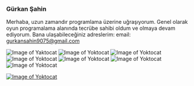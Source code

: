 ### Gürkan Şahin
Merhaba, uzun zamandır programlama üzerine uğraşıyorum. Genel olarak oyun programalama alanında tecrübe sahibi oldum ve olmaya devam ediyorum.
Bana ulaşabileceğiniz adreslerim:
email: gurkansahin9075@gmail.com

![Image of Yaktocat](https://img.shields.io/badge/node.js%20-%2343853D.svg?&style=for-the-badge&logo=node.js&logoColor=white) ![Image of Yoktocat](https://img.shields.io/badge/php-%23777BB4.svg?&style=for-the-badge&logo=php&logoColor=white) ![Image of Yoktocat](https://img.shields.io/badge/c++%20-%2300599C.svg?&style=for-the-badge&logo=c%2B%2B&logoColor=white) ![Image of Yoktocat](https://img.shields.io/badge/vuejs%20-%2335495e.svg?&style=for-the-badge&logo=vue.js&logoColor=%234FC08D) ![Image of Yoktocat](https://img.shields.io/badge/mysql-%2300f.svg?&style=for-the-badge&logo=mysql&logoColor=white) ![Image of Yoktocat](https://img.shields.io/badge/postgres-%23316192.svg?&style=for-the-badge&logo=postgresql&logoColor=white) ![Image of Yoktocat](https://img.shields.io/badge/MongoDB-%234ea94b.svg?&style=for-the-badge&logo=mongodb&logoColor=white) 

[![Image of Yoktocat](https://img.shields.io/badge/linkedin-%230077B5.svg?&style=for-the-badge&logo=linkedin&logoColor=white=)](https://www.linkedin.com/in/g%C3%BCrkan-%C5%9Fahin-57539914a/)
